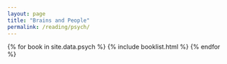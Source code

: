 ```yaml
---
layout: page
title: "Brains and People"
permalink: /reading/psych/
---
```


<div class="reading-container">
{% for book in site.data.psych %}
{% include booklist.html %}
{% endfor %}
</div>